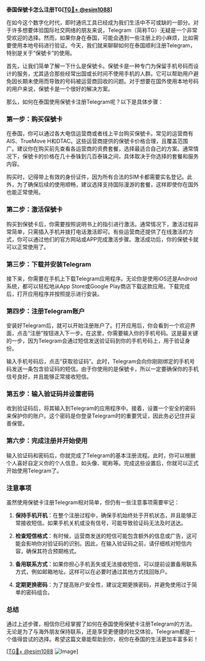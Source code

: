 **泰国保號卡怎么注册TG[[TG💪+ @esim1088](https://t.me/s/esim1088)]**

在如今这个数字化时代，即时通讯工具已经成为我们生活中不可或缺的一部分。对于许多想要体验国际社交网络的朋友来说，Telegram（简称TG）无疑是一个非常受欢迎的选择。然而，如果你身在泰国，可能会遇到一些注册上的小麻烦，比如需要使用本地号码进行验证。今天，我们就来聊聊如何在泰国顺利注册Telegram，特别是关于“保號卡”的使用。

首先，让我们简单了解一下什么是保號卡。保號卡是一种专门为保留手机号码而设计的服务，尤其适合那些经常出国或长时间不使用手机的人群。它可以帮助用户避免因长期未使用而导致的号码被运营商回收的问题。对于想要在国外使用本地号码的用户来说，保號卡是一个很好的解决方案。

那么，如何在泰国使用保號卡注册Telegram呢？以下是具体步骤：

### 第一步：购买保號卡

在泰国，你可以通过各大电信运营商或者线上平台购买保號卡。常见的运营商有AIS、TrueMove H和DTAC。这些运营商提供的保號卡价格合理，且覆盖范围广。建议你在购买前先查看各运营商的资费套餐，选择最适合自己的方案。通常情况下，保號卡的价格在几十泰铢到几百泰铢之间，具体取决于你选择的套餐和服务内容。

购买时，记得带上有效的身份证件，因为所有合法的SIM卡都需要实名登记。此外，为了确保后续的使用顺畅，建议选择支持国际漫游的套餐，这样即使你在国外也能正常使用。

### 第二步：激活保號卡

购买到保號卡后，你需要按照说明书上的指引进行激活。通常情况下，激活过程非常简单，只需插入手机并拨打电话激活即可。有些运营商还提供了在线激活的方式，你可以通过他们的官方网站或APP完成激活步骤。激活成功后，你的保號卡就可以正常使用了。

### 第三步：下载并安装Telegram

接下来，你需要在手机上下载Telegram应用程序。无论你是使用iOS还是Android系统，都可以轻松地从App Store或Google Play商店下载这款应用。下载完成后，打开应用程序并按照提示进行安装。

### 第四步：注册Telegram账户

安装好Telegram后，就可以开始注册账户了。打开应用后，你会看到一个欢迎界面，点击“注册”按钮进入下一步。在这里，你需要输入你的手机号码。这是最关键的一步，因为Telegram会通过短信发送验证码到你的手机号码上，用于验证身份。

输入手机号码后，点击“获取验证码”。此时，Telegram会向你刚刚绑定的手机号码发送一条包含验证码的短信。由于你使用的是保號卡，所以一定要确保你的手机信号良好，并且能够正常接收短信。

### 第五步：输入验证码并设置密码

收到验证码后，将其输入到Telegram的应用程序中。接着，设置一个安全的密码来保护你的账户。这个密码是你登录Telegram时的重要凭证，因此务必记住并妥善保管。

### 第六步：完成注册并开始使用

输入验证码和密码后，你就完成了Telegram的基本注册流程。此时，你可以根据个人喜好自定义你的个人信息，如头像、昵称等。完成这些设置后，你就可以正式开始使用Telegram了。

### 注意事项

虽然使用保號卡注册Telegram相对简单，但仍有一些注意事项需要牢记：

1. **保持手机开机**：在整个注册过程中，确保手机始终处于开机状态，并且能够正常接收短信。如果手机关机或没有信号，可能导致验证码无法及时送达。
   
2. **检查短信格式**：有时候，运营商发送的短信可能包含额外的信息或广告，这可能会影响你对验证码的识别。因此，在输入验证码之前，请仔细核对短信内容，确保其符合预期格式。

3. **备用联系方式**：如果你担心手机丢失或无法接收短信，可以提前设置备用联系方式，例如邮箱地址。这样可以在必要时通过其他方式找回账户。

4. **定期更换密码**：为了提高账户安全性，建议定期更换密码，并避免使用过于简单的密码组合。

### 总结

通过上述步骤，相信你已经掌握了如何在泰国使用保號卡注册Telegram的方法。无论是为了与海外朋友保持联系，还是享受更便捷的社交体验，Telegram都是一个值得尝试的选择。希望这篇文章能帮助到你，祝你在泰国的生活更加丰富多彩！

[[TG💪+ @esim1088](https://t.me/s/esim1088) ![Image](https://i.postimg.cc/4NQfJmqS/Snipaste-2025-05-13-00-14-12.png)]